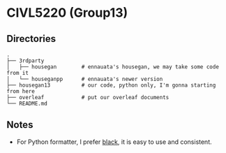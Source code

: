 # CIVL5220 (Group13)

## Directories

```
.
├── 3rdparty
│   ├── housegan        # ennauata's housegan, we may take some code from it
│   └── houseganpp      # ennauata's newer version
├── housegan13          # our code, python only, I'm gonna starting from here
├── overleaf            # put our overleaf documents
└── README.md
```

## Notes

- For Python formatter, I prefer [black](https://github.com/psf/black.git), it is easy to use and consistent.
